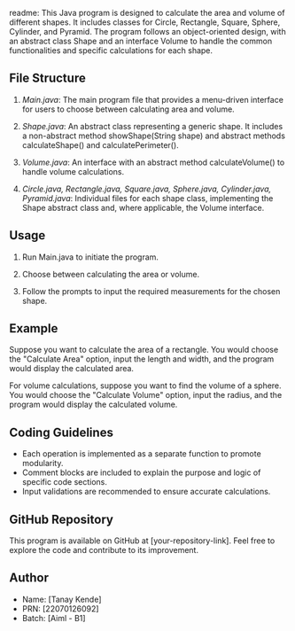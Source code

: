 readme:
This Java program is designed to calculate the area and volume of different shapes. It includes classes for Circle, Rectangle, Square, Sphere, Cylinder, and Pyramid. The program follows an object-oriented design, with an abstract class Shape and an interface Volume to handle the common functionalities and specific calculations for each shape.

## File Structure

1. *Main.java*: The main program file that provides a menu-driven interface for users to choose between calculating area and volume.

2. *Shape.java*: An abstract class representing a generic shape. It includes a non-abstract method showShape(String shape) and abstract methods calculateShape() and calculatePerimeter().

3. *Volume.java*: An interface with an abstract method calculateVolume() to handle volume calculations.

4. *Circle.java, Rectangle.java, Square.java, Sphere.java, Cylinder.java, Pyramid.java*: Individual files for each shape class, implementing the Shape abstract class and, where applicable, the Volume interface.

## Usage

1. Run Main.java to initiate the program.

2. Choose between calculating the area or volume.

3. Follow the prompts to input the required measurements for the chosen shape.

## Example

Suppose you want to calculate the area of a rectangle. You would choose the "Calculate Area" option, input the length and width, and the program would display the calculated area.

For volume calculations, suppose you want to find the volume of a sphere. You would choose the "Calculate Volume" option, input the radius, and the program would display the calculated volume.

## Coding Guidelines

- Each operation is implemented as a separate function to promote modularity.
- Comment blocks are included to explain the purpose and logic of specific code sections.
- Input validations are recommended to ensure accurate calculations.

## GitHub Repository

This program is available on GitHub at [your-repository-link]. Feel free to explore the code and contribute to its improvement.

## Author

- Name: [Tanay Kende]
- PRN: [22070126092]
- Batch: [Aiml - B1]

